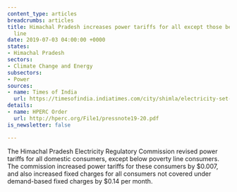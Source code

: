 ```yaml
---
content_type: articles
breadcrumbs: articles
title: Himachal Pradesh increases power tariffs for all except those below the poverty
  line
date: 2019-07-03 04:00:00 +0000
states:
- Himachal Pradesh
sectors:
- Climate Change and Energy
subsectors:
- Power
sources:
- name: Times of India
  url: https://timesofindia.indiatimes.com/city/shimla/electricity-set-to-cost-more-in-himachal-pradesh/articleshowprint/70008864.cms
details:
- name: HPERC Order
  url: http://hperc.org/File1/pressnote19-20.pdf
is_newsletter: false

---
```

The Himachal Pradesh Electricity Regulatory Commission revised power tariffs for all domestic consumers, except below poverty line consumers. The commission increased power tariffs for these consumers by $0.007, and also increased fixed charges for all consumers not covered under demand-based fixed charges by $0.14 per month.
